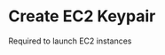 # Create EC2 Keypair
Required to launch EC2 instances

<!--stackedit_data:
eyJoaXN0b3J5IjpbMTI1OTA4NDUzNyw5NTMwNjgwNTJdfQ==
-->